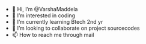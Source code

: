 - 👋 Hi, I’m @VarshaMaddela
- 👀 I’m interested in coding 
- 🌱 I’m currently learning Btech 2nd yr 
- 💞️ I’m looking to collaborate on project sourcecodes
- 📫 How to reach me through mail 

<!---
VarshaMaddela/VarshaMaddela is a ✨ special ✨ repository because its `README.md` (this file) appears on your GitHub profile.
You can click the Preview link to take a look at your changes.
--->
